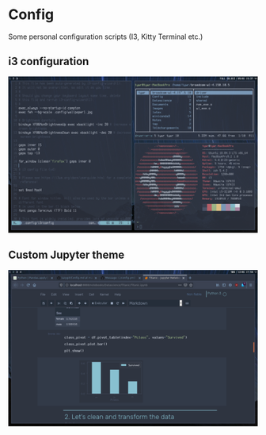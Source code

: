 # Config

Some personal configuration scripts (I3, Kitty Terminal etc.)

## i3 configuration
![screenshot](screenshots/screenshot.png)

## Custom Jupyter theme
![jupyter](screenshots/jupyter.png)
